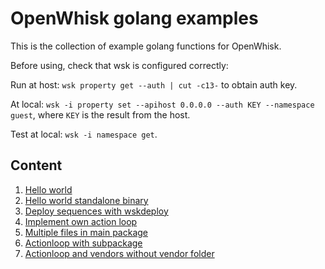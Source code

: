 # OpenWhisk golang examples

This is the collection of example golang functions for OpenWhisk.

Before using, check that wsk is configured correctly:

Run at host: `wsk property get --auth | cut -c13-` to obtain auth key.

At local: `wsk -i property set --apihost 0.0.0.0 --auth KEY --namespace guest`, where `KEY` is the result from the host.

Test at local: `wsk -i namespace get`.

## Content

1. [Hello world](hello)
2. [Hello world standalone binary](hello-standalone)
3. [Deploy sequences with wskdeploy](wskdeploy)
4. [Implement own action loop](actionloop)
5. [Multiple files in main package](multifile)
6. [Actionloop with subpackage](actionloop-multifile)
7. [Actionloop and vendors without vendor folder](vendoring)
